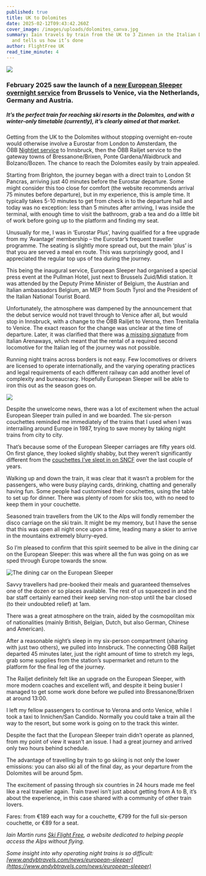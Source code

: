 ```yaml
---
published: true
title: UK to Dolomites
date: 2025-02-12T09:43:42.260Z
cover_image: /images/uploads/dolomites_canva.jpg
summary: Iain travels by train from the UK to 3 Zinnen in the Italian Dolomites
  and tells us how it’s done
author: FlightFree UK
read_time_minute: 4
---
```

![](/images/uploads/ski-lifts-dolomites-imartin.jpg)

### February 2025 saw the launch of a [new European Sleeper overnight service](https://www.europeansleeper.eu/bolzano) from Brussels to Venice, via the Netherlands, Germany and Austria.

##### It’s the perfect train for reaching ski resorts in the Dolomites, and with a winter-only timetable (currently), it’s clearly aimed at that market. 

Getting from the UK to the Dolomites without stopping overnight en-route would otherwise involve a Eurostar from London to Amsterdam, the ÖBB [Nightjet service](https://skiflightfree.org/tag/nightjet/) to Innsbruck, then the ÖBB Railjet service to the gateway towns of Bressanone/Brixen, Ponte Gardena/Waidbruck and Bolzano/Bozen. The chance to reach the Dolomites easily by train appealed.

Starting from Brighton, the journey began with a direct train to London St Pancras, arriving just 40 minutes before the Eurostar departure. Some might consider this too close for comfort (the website recommends arrival 75 minutes before departure), but in my experience, this is ample time. It typically takes 5-10 minutes to get from check in to the departure hall and today was no exception: less than 5 minutes after arriving, I was inside the terminal, with enough time to visit the bathroom, grab a tea and do a little bit of work before going up to the platform and finding my seat.

Unusually for me, I was in ‘Eurostar Plus’, having qualified for a free upgrade from my ‘Avantage’ membership – the Eurostar’s frequent traveller programme. The seating is slightly more spread out, but the main ‘plus’ is that you are served a meal en route. This was surprisingly good, and I appreciated the regular top ups of tea during the journey.

This being the inaugural service, European Sleeper had organised a special press event at the Pullman Hotel, just next to Brussels Zuid/Midi station. It was attended by the Deputy Prime Minister of Belgium, the Austrian and Italian ambassadors Belgium, an MEP from South Tyrol and the President of the Italian National Tourist Board.

Unfortunately, the atmosphere was dampened by the announcement that the debut service would not travel through to Venice after all, but would stop in Innsbruck, with a change to the ÖBB Railjet to Verona, then Trenitalia to Venice. The exact reason for the change was unclear at the time of departure. Later, it was clarified that there was [a missing signature](https://www.railtech.com/all/2025/02/07/european-sleeper-meltdown-the-missing-signature-that-sunk-the-brussels-venice-night-train/) from Italian Arenaways, which meant that the rental of a required second locomotive for the Italian leg of the journey was not possible. 

Running night trains across borders is not easy. Few locomotives or drivers are licensed to operate internationally, and the varying operating practices and legal requirements of each different railway can add another level of complexity and bureaucracy. Hopefully European Sleeper will be able to iron this out as the season goes on.

![](/images/uploads/european-sleeper-ian-imartin.jpg)

Despite the unwelcome news, there was a lot of excitement when the actual European Sleeper train pulled in and we boarded. The six-person couchettes reminded me immediately of the trains that I used when I was interrailing around Europe in 1987, trying to save money by taking night trains from city to city.

That’s because some of the European Sleeper carriages are fifty years old. On first glance, they looked slightly shabby, but they weren’t significantly different from the [couchettes I’ve slept in on SNCF](https://skiflightfree.org/uk-to-corsica-train-ferry-flight-free/) over the last couple of years.

Walking up and down the train, it was clear that it wasn’t a problem for the passengers, who were busy playing cards, drinking, chatting and generally having fun. Some people had customised their couchettes, using the table to set up for dinner. There was plenty of room for skis too, with no need to keep them in your couchette.

Seasoned train travellers from the UK to the Alps will fondly remember the disco carriage on the ski train. It might be my memory, but I have the sense that this was open all night once upon a time, leading many a skier to arrive in the mountains extremely blurry-eyed.

So I’m pleased to confirm that this spirit seemed to be alive in the dining car on the European Sleeper: this was where all the fun was going on as we sped through Europe towards the snow.

![](/images/uploads/european-sleeper-dining-car-imartin.jpg "The dining car on the European Sleeper")

Savvy travellers had pre-booked their meals and guaranteed themselves one of the dozen or so places available. The rest of us squeezed in and the bar staff certainly earned their keep serving non-stop until the bar closed (to their undoubted relief) at 1am.

There was a great atmosphere on the train, aided by the cosmopolitan mix of nationalities (mainly British, Belgian, Dutch, but also German, Chinese and American).

After a reasonable night’s sleep in my six-person compartment (sharing with just two others), we pulled into Innsbruck. The connecting ÖBB Railjet departed 45 minutes later, just the right amount of time to stretch my legs, grab some supplies from the station’s supermarket and return to the platform for the final leg of the journey.

The Railjet definitely felt like an upgrade on the European Sleeper, with more modern coaches and excellent wifi, and despite it being busier I managed to get some work done before we pulled into Bressanone/Brixen at around 13:00. 

I left my fellow passengers to continue to Verona and onto Venice, while I took a taxi to Innichen/San Candido. Normally you could take a train all the way to the resort, but some work is going on to the track this winter.

Despite the fact that the European Sleeper train didn’t operate as planned, from my point of view it wasn’t an issue. I had a great journey and arrived only two hours behind schedule.

The advantage of travelling by train to go skiing is not only the lower emissions: you can also ski all of the final day, as your departure from the Dolomites will be around 5pm.

The excitement of passing through six countries in 24 hours made me feel like a real traveller again. Train travel isn’t just about getting from A to B, it’s about the experience, in this case shared with a community of other train lovers.

Fares: from €189 each way for a couchette, €799 for the full six-person couchette, or €89 for a seat.

*I﻿ain Martin runs [Ski Flight Free](https://skiflightfree.org/), a website dedicated to helping people access the Alps without flying.*

*S﻿ome insight into why operating night trains is so difficult: [www.andybtravels.com/news/european-sleeper](https://www.andybtravels.com/news/european-sleeper)*